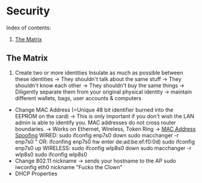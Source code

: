 # Security

Index of contents:

1. [The Matrix](#the-matrix)

## The Matrix

1. Create two or more identities
    Insulate as much as possible between these identities
        -> They shouldn't talk about the same stuff
        -> They shouldn't know each other
        -> They shouldn't buy the same things
        -> Diligently separate them from your original physical identity
            -> maintain different wallets, bags, user accounts & computers
+ Change MAC Address (=Unique 48 bit identifier burned into the EEPROM on the card)
    -> This is only important if you don't wish the LAN admin is able
        to identify you. MAC addresses do not cross router boundaries.
    -> Works on Ethernet, Wireless, Token Ring
    -> [MAC Address Spoofing](https://wiki.archlinux.org/index.php/MAC_address_spoofing)
        WIRED:
        sudo ifconfig enp7s0 down
        sudo macchanger -r enp7s0      " OR: ifconfing enp7s0 hw enter de:ad:be:ef:f0:0d)
        sudo ifconfig enp7s0 up
        WIRELESS:
        sudo ifconfig wlp8s0 down
        sudo macchanger -r wlp8s0
        sudo ifconfig wlp8s0
+ Change 802.11 nickname
    -> sends your hostname to the AP
        sudo iwconfig eth0 nickname "Fucko the Clown"
+ DHCP Properties

